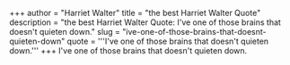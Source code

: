 +++
author = "Harriet Walter"
title = "the best Harriet Walter Quote"
description = "the best Harriet Walter Quote: I've one of those brains that doesn't quieten down."
slug = "ive-one-of-those-brains-that-doesnt-quieten-down"
quote = '''I've one of those brains that doesn't quieten down.'''
+++
I've one of those brains that doesn't quieten down.
